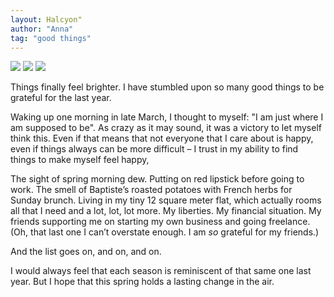 ```yaml
---
layout: Halcyon"
author: "Anna"
tag: "good things"
---
```


<img border="0" src="https://live.staticflickr.com/7863/47491130592_6617a63a84_c.jpg">
<img border="0"  src="https://live.staticflickr.com/7820/46628681155_9044a96c17_c.jpg">
<img border="0" src="https://live.staticflickr.com/7839/46819711624_eefdc6a5e5_c.jpg">



Things finally feel brighter. I have stumbled upon so many good things to be grateful for the last year. 

Waking up one morning in late March, I thought to myself: "I am just where I am supposed to be". As crazy as it may sound, it was a victory to let myself think this. Even if that means that not everyone that I care about is happy, even if things always can be more difficult – I trust in my ability to find things to make myself feel happy,

The sight of spring morning dew. Putting on red lipstick before going to work. The smell of Baptiste’s roasted potatoes with French herbs for Sunday brunch. Living in my tiny 12 square meter flat, which actually rooms all that I need and a lot, lot, lot more. My liberties. My financial situation. My friends supporting me on starting my own business and going freelance. (Oh, that last one I can’t overstate enough. I am *so* grateful for my friends.)

And the list goes on, and on, and on. 

I would always feel that each season is reminiscent of that same one last year. But I hope that this spring holds a lasting change in the air.





